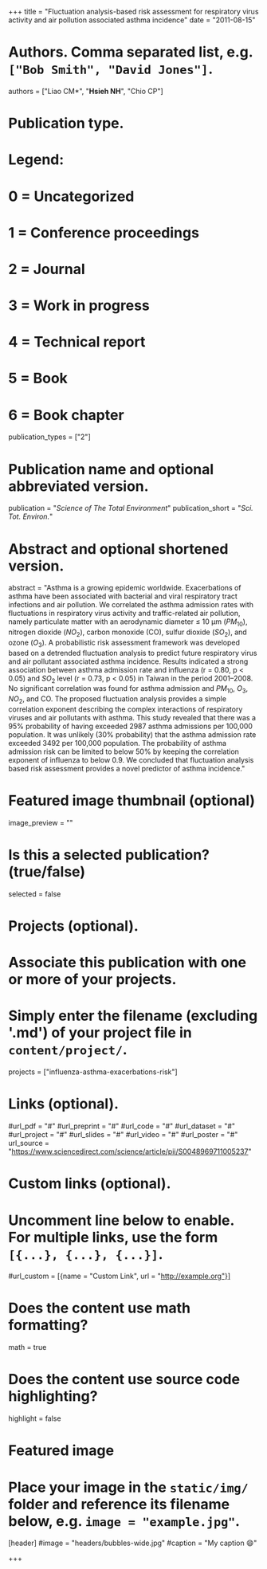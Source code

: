+++
title = "Fluctuation analysis-based risk assessment for respiratory virus activity and air pollution associated asthma incidence"
date = "2011-08-15"

# Authors. Comma separated list, e.g. `["Bob Smith", "David Jones"]`.
authors = ["Liao CM*", "**Hsieh NH**", "Chio CP"]

# Publication type.
# Legend:
# 0 = Uncategorized
# 1 = Conference proceedings
# 2 = Journal
# 3 = Work in progress
# 4 = Technical report
# 5 = Book
# 6 = Book chapter
publication_types = ["2"]

# Publication name and optional abbreviated version.
publication = "*Science of The Total Environment*"
publication_short = "*Sci. Tot. Environ.*"

# Abstract and optional shortened version.
abstract = "Asthma is a growing epidemic worldwide. Exacerbations of asthma have been associated with bacterial and viral respiratory tract infections and air pollution. We correlated the asthma admission rates with fluctuations in respiratory virus activity and traffic-related air pollution, namely particulate matter with an aerodynamic diameter ≤ 10 μm ($PM_{10}$), nitrogen dioxide ($NO_{2}$), carbon monoxide (CO), sulfur dioxide ($SO_{2}$), and ozone ($O_{3}$). A probabilistic risk assessment framework was developed based on a detrended fluctuation analysis to predict future respiratory virus and air pollutant associated asthma incidence. Results indicated a strong association between asthma admission rate and influenza (r = 0.80, p < 0.05) and $SO_{2}$ level (r = 0.73, p < 0.05) in Taiwan in the period 2001–2008. No significant correlation was found for asthma admission and $PM_{10}$, $O_{3}$, $NO_{2}$, and CO. The proposed fluctuation analysis provides a simple correlation exponent describing the complex interactions of respiratory viruses and air pollutants with asthma. This study revealed that there was a 95% probability of having exceeded 2987 asthma admissions per 100,000 population. It was unlikely (30% probability) that the asthma admission rate exceeded 3492 per 100,000 population. The probability of asthma admission risk can be limited to below 50% by keeping the correlation exponent of influenza to below 0.9. We concluded that fluctuation analysis based risk assessment provides a novel predictor of asthma incidence."

# Featured image thumbnail (optional)
image_preview = ""

# Is this a selected publication? (true/false)
selected = false

# Projects (optional).
#   Associate this publication with one or more of your projects.
#   Simply enter the filename (excluding '.md') of your project file in `content/project/`.
projects = ["influenza-asthma-exacerbations-risk"]

# Links (optional).
#url_pdf = "#"
#url_preprint = "#"
#url_code = "#"
#url_dataset = "#"
#url_project = "#"
#url_slides = "#"
#url_video = "#"
#url_poster = "#"
url_source = "https://www.sciencedirect.com/science/article/pii/S0048969711005237"

# Custom links (optional).
#   Uncomment line below to enable. For multiple links, use the form `[{...}, {...}, {...}]`.
#url_custom = [{name = "Custom Link", url = "http://example.org"}]

# Does the content use math formatting?
math = true

# Does the content use source code highlighting?
highlight = false

# Featured image
# Place your image in the `static/img/` folder and reference its filename below, e.g. `image = "example.jpg"`.
[header]
#image = "headers/bubbles-wide.jpg"
#caption = "My caption :smile:"

+++